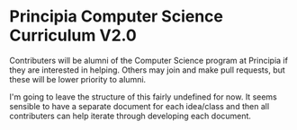 Principia Computer Science Curriculum V2.0
=========================

Contributers will be alumni of the Computer Science program at Principia if they are interested in helping. Others may join and make pull requests, but these will be lower priority to alumni.

I'm going to leave the structure of this fairly undefined for now. It seems sensible to have a separate document for each idea/class and then all contributers can help iterate through developing each document.
